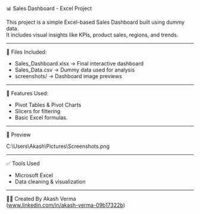 📊 Sales Dashboard - Excel Project

This project is a simple Excel-based Sales Dashboard built using dummy data.  
It includes visual insights like KPIs, product sales, regions, and trends.

---

📁 Files Included:
- Sales_Dashboard.xlsx → Final interactive dashboard
- Sales_Data.csv → Dummy data used for analysis
- screenshots/ → Dashboard image previews

---
🔧 Features Used:
- Pivot Tables & Pivot Charts
- Slicers for filtering
- Basic Excel formulas. 

---

📸 Preview

C:\Users\Akash\Pictures\Screenshots.png

---

✅ Tools Used
- Microsoft Excel
- Data cleaning & visualization

---

🙋‍♂️ Created By
Akash Verma  
(www.linkedin.com/in/akash-verma-09b17322b)
